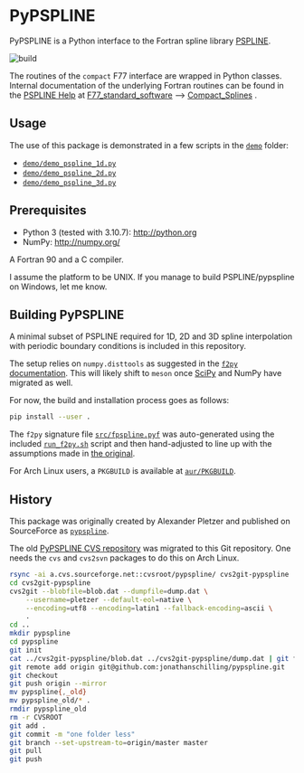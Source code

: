 # PyPSPLINE
PyPSPLINE is a Python interface to the Fortran spline library [PSPLINE](https://w3.pppl.gov/ntcc/PSPLINE/).

![build](https://github.com/jonathanschilling/pypspline3/actions/workflows/pypspline.yaml/badge.svg)

The routines of the `compact` F77 interface are wrapped in Python classes.
Internal documentation of the underlying Fortran routines can be found in the [PSPLINE Help](https://w3.pppl.gov/~pshare/help/pspline.htm)
at [F77_standard_software](https://w3.pppl.gov/~pshare/help/body_pspline_hlp.html#outfile24.html) --> [Compact_Splines](https://w3.pppl.gov/~pshare/help/body_pspline_hlp.html#outfile30.html) .

## Usage

The use of this package is demonstrated in a few scripts in the [`demo`](demo/) folder:

* [`demo/demo_pspline_1d.py`](demo/demo_pspline_1d.py)
* [`demo/demo_pspline_2d.py`](demo/demo_pspline_2d.py)
* [`demo/demo_pspline_3d.py`](demo/demo_pspline_3d.py)

## Prerequisites

* Python 3 (tested with 3.10.7): http://python.org
* NumPy: http://numpy.org/

A Fortran 90 and a C compiler.

I assume the platform to be UNIX. If you manage to build PSPLINE/pypspline on Windows, let me know.

## Building PyPSPLINE

A minimal subset of PSPLINE required for 1D, 2D and 3D spline interpolation with periodic boundary conditions
is included in this repository.

The setup relies on `numpy.disttools` as suggested in the [`f2py` documentation](https://numpy.org/doc/stable/f2py/buildtools/distutils.html).
This will likely shift to `meson` once [SciPy](https://github.com/scipy/scipy/issues/13615) and NumPy have migrated as well.

For now, the build and installation process goes as follows:

```bash
pip install --user .
```

The `f2py` signature file [`src/fpspline.pyf`](src/fpspline.pyf) was auto-generated using the included [`run_f2py.sh`](run_f2py.sh) script
and then hand-adjusted to line up with the assumptions made in [the original](https://github.com/jonathanschilling/pypspline/blob/ab3a6858cb77345be1403be16061a27efdcd91a2/pypspline/fpspline/fpspline.pyf).

For Arch Linux users, a `PKGBUILD` is available at [`aur/PKGBUILD`](aur/PKGBUILD).

## History

This package was originally created by Alexander Pletzer
and published on SourceForce as [`pypspline`](https://sourceforge.net/projects/pypspline/).

The old [PyPSPLINE CVS repository](https://sourceforge.net/projects/pypspline/) was migrated to this Git repository.
One needs the `cvs` and `cvs2svn` packages to do this on Arch Linux.

```bash
rsync -ai a.cvs.sourceforge.net::cvsroot/pypspline/ cvs2git-pypspline
cd cvs2git-pypspline
cvs2git --blobfile=blob.dat --dumpfile=dump.dat \
    --username=pletzer --default-eol=native \
    --encoding=utf8 --encoding=latin1 --fallback-encoding=ascii \
    .
cd ..
mkdir pypspline
cd pypspline
git init
cat ../cvs2git-pypspline/blob.dat ../cvs2git-pypspline/dump.dat | git fast-import
git remote add origin git@github.com:jonathanschilling/pypspline.git
git checkout
git push origin --mirror
mv pypspline{,_old}
mv pypspline_old/* .
rmdir pypspline_old
rm -r CVSROOT
git add .
git commit -m "one folder less"
git branch --set-upstream-to=origin/master master
git pull
git push
```
